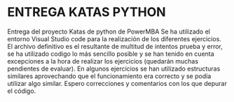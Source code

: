 # ENTREGA KATAS PYTHON
Entrega del proyecto Katas de python de PowerMBA
Se ha utilizado el entorno Visual Studio code para la realización de los diferentes ejercicios.
El archivo definitivo es el resultante de multitud de intentos prueba y error, se ha utilizado codigo lo más sencillo posible y se han tenido en cuenta excepciones a la hora de realizar los ejercicios (quedarán muchas pendientes de evaluar).
En algunos ejercicios se han utilizado estructuras similares aprovechando que el funcionamiento era correcto y se podía utilizar algo similar.
Espero correcciones y comentarios con los que depurar el código.
